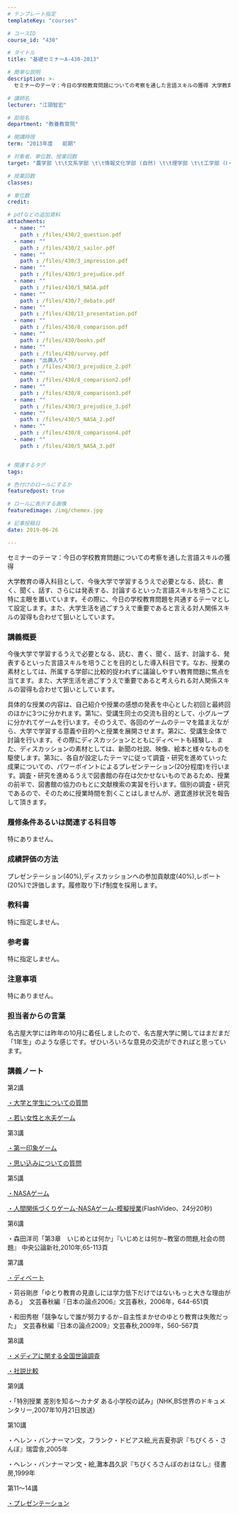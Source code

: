 ```yaml
---
# テンプレート指定
templateKey: "courses"

# コースID
course_id: "430"

# タイトル
title: "基礎セミナーA-430-2013"

# 簡単な説明
description: >-
  セミナーのテーマ：今日の学校教育問題についての考察を通した言語スキルの獲得 大学教育の導入科目として、今後大学で学習するうえで必要となる、読む、書く、聞く、話す、さらには発表する、討論するといった...

# 講師名
lecturer: "江頭智宏"

# 部局名
department: "教養教育院"

# 開講時限
term: "2013年度	前期"

# 対象者、単位数、授業回数
target: "農学部 \t\t文系学部 \t\t情報文化学部 (自然) \t\t理学部 \t\t工学部 (Ⅰ・Ⅲ・Ⅳ・Ⅴ系)\t\t\t\t2単位、週1回全15回"

# 授業回数
classes: 

# 単位数
credit: 

# pdfなどの追加資料
attachments: 
  - name: "" 
    path : /files/430/2_question.pdf
  - name: "" 
    path : /files/430/2_sailor.pdf
  - name: "" 
    path : /files/430/3_impression.pdf
  - name: "" 
    path : /files/430/3_prejudice.pdf
  - name: "" 
    path : /files/430/5_NASA.pdf
  - name: "" 
    path : /files/430/7_debate.pdf
  - name: "" 
    path : /files/430/13_presentation.pdf
  - name: "" 
    path : /files/430/8_comparison.pdf
  - name: "" 
    path : /files/430/books.pdf
  - name: "" 
    path : /files/430/survey.pdf
  - name: "出典入り" 
    path : /files/430/3_prejudice_2.pdf
  - name: "" 
    path : /files/430/8_comparison2.pdf
  - name: "" 
    path : /files/430/8_comparison3.pdf
  - name: "" 
    path : /files/430/3_prejudice_3.pdf
  - name: "" 
    path : /files/430/5_NASA_2.pdf
  - name: "" 
    path : /files/430/8_comparison4.pdf
  - name: "" 
    path : /files/430/5_NASA_3.pdf


# 関連するタグ
tags:

# 色付けのロールにするか
featuredpost: true

# ロールに表示する画像
featuredimage: /img/chemex.jpg

# 記事投稿日
date: 2019-06-26

---
```

セミナーのテーマ：今日の学校教育問題についての考察を通した言語スキルの獲得 

大学教育の導入科目として、今後大学で学習するうえで必要となる、読む、書く、聞く、話す、さらには発表する、討論するといった言語スキルを培うことに特に主眼を置いています。その際に、今日の学校教育問題を共通するテーマとして設定します。また、大学生活を過ごすうえで重要であると言える対人関係スキルの習得も合わせて狙いとしています。


### 講義概要

今後大学で学習するうえで必要となる、読む、書く、聞く、話す、討論する、発表するといった言語スキルを培うことを目的とした導入科目です。なお、授業の素材としては、所属する学部に比較的捉われずに議論しやすい教育問題に焦点を当てます。また、大学生活を過ごすうえで重要であると考えられる対人関係スキルの習得も合わせて狙いとしています。 

具体的な授業の内容は、自己紹介や授業の感想の発表を中心とした初回と最終回のほかに3つに分かれます。第1に、受講生同士の交流も目的として、小グループに分かれてゲームを行います。そのうえで、各回のゲームのテーマを踏まえながら、大学で学習する意義や目的へと授業を展開させます。第2に、受講生全体で討論を行います。その際にディスカッションとともにディベートも経験し、また、ディスカッションの素材としては、新聞の社説、映像、絵本と様々なものを駆使します。第3に、各自が設定したテーマに従って調査・研究を進めていった成果についての、パワーポイントによるプレゼンテーション(20分程度)を行います。調査・研究を進めるうえで図書館の存在は欠かせないものであるため、授業の前半で、図書館の協力のもとに文献検索の実習を行います。個別の調査・研究であるので、そのために授業時間を割くことはしませんが、適宜進捗状況を報告して頂きます。 

### 履修条件あるいは関連する科目等

特にありません。

### 成績評価の方法

プレゼンテーション(40%),ディスカッションへの参加貢献度(40%),レポート(20%)で評価します。履修取り下げ制度を採用します。 

### 教科書

特に指定しません。

### 参考書

特に指定しません。

### 注意事項

特にありません。

### 担当者からの言葉

名古屋大学には昨年の10月に着任しましたので、名古屋大学に関してはまだまだ「1年生」のような感じです。ぜひいろいろな意見の交流ができればと思っています。

### 講義ノート

第2講


[・大学と学生についての質問](/files/430/2_question.pdf) 


[・若い女性と水夫ゲーム](/files/430/2_sailor.pdf) 

第3講


[・第一印象ゲーム](/files/430/3_impression.pdf) 


[・思い込みについての質問](/files/430/3_prejudice_3.pdf) 

第5講


[・NASAゲーム](/files/430/5_NASA_3.pdf) 

 [・人間関係づくりゲーム-NASAゲーム-模擬授業](http://nuvideo.media.nagoya-u.ac.jp/embed/5f1e068e5e9c470ed54ec094d30e29169e2237fa)(FlashVideo、24分20秒)

第6講

・森田洋司「第3章　いじめとは何か」『いじめとは何か−教室の問題,社会の問題』 中央公論新社,2010年,65-113頁

第7講


[・ディベート](/files/430/7_debate.pdf) 

・苅谷剛彦「ゆとり教育の見直しには学力低下だけではないもっと大きな理由が ある」　文芸春秋編『日本の論点2006』文芸春秋，2006年，644-651頁

・和田秀樹「競争なしで誰が努力するか−自主性まかせのゆとり教育は失敗だった」　文芸春秋編『日本の論点2009』文芸春秋,2009年，560-567頁

第8講


[・メディアに関する全国世論調査](/files/430/survey.pdf) 


[・社説比較](/files/430/8_comparison4.pdf) 

第9講

・「特別授業 差別を知る〜カナダ ある小学校の試み」(NHK,BS世界のドキュメンタリー,2007年10月21日放送)

第10講

・ヘレン・バンナーマン文，フランク・ドビアス絵,光吉夏弥訳『ちびくろ・さんぼ』瑞雲舎,2005年

・ヘレン・バンナーマン文・絵,灘本昌久訳『ちびくろさんぼのおはなし』径書房,1999年

第11〜14講


[・プレゼンテーション](/files/430/13_presentation.pdf) 


